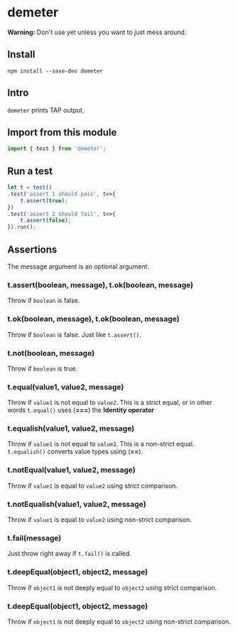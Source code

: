 demeter
=======

**Warning:** Don't use yet unless you want to just mess around.

Install
------

`npm install --save-dev demeter`

Intro
-----

`demeter` prints TAP output.

Import from this module
-----------------

```javascript
import { test } from 'demeter';
```

Run a test
---------

```javascript
let t = test()
.test('assert 1 should pass', t=>{
    t.assert(true);
})
.test('assert 2 should fail', t=>{
    t.assert(false);
}).run();
```

Assertions
----------

The message argument is an optional argument.

### t.assert(boolean, message), t.ok(boolean, message)

Throw if `boolean` is false.

### t.ok(boolean, message), t.ok(boolean, message)

Throw if `boolean` is false. Just like `t.assert()`.

### t.not(boolean, message)

Throw if `boolean` is true.

### t.equal(value1, value2, message)

Throw if `value1` is not equal to `value2`. This is a strict equal, or in other words `t.equal()` uses (**===**) the **Identity operator**

### t.equalish(value1, value2, message)

Throw if `value1` is not equal to `value2`. This is a non-strict equal. `t.equalish()` converts value types using (**==**).

### t.notEqual(value1, value2, message)

Throw if `value1` is equal to `value2` using strict comparison.

### t.notEqualish(value1, value2, message)

Throw if `value1` is equal to `value2` using non-strict comparison.

### t.fail(message)

Just throw right away if `t.fail()` is called.

### t.deepEqual(object1, object2, message)

Throw if `object1` is not deeply equal to `object2` using strict comparison.

### t.deepEqual(object1, object2, message)

Throw if `object1` is not deeply equal to `object2` using non-strict comparison.

